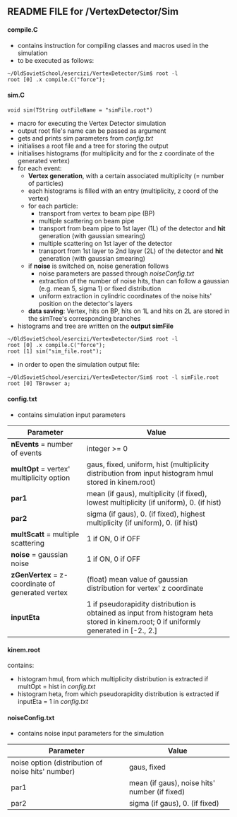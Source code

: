 ## README FILE for /VertexDetector/Sim


#### compile.C
- contains instruction for compiling classes and macros used in the simulation
- to be executed as follows:
```
~/OldSovietSchool/esercizi/VertexDetector/Sim$ root -l
root [0] .x compile.C("force");
```

#### sim.C
```
void sim(TString outFileName = "simFile.root")
```
- macro for executing the Vertex Detector simulation
- output root file's name can be passed as argument
- gets and prints sim parameters from *config.txt*
- initialises a root file and a tree for storing the output
- initialises histograms (for multiplicity and for the z coordinate of the generated vertex)
- for each event:
    - **Vertex generation**, with a certain associated multiplicity (= number of particles)
    - each histograms is filled with an entry (multiplicity, z coord of the vertex)
    - for each particle:
        - transport from vertex to beam pipe (BP)
        - multiple scattering on beam pipe
        - transport from beam pipe to 1st layer (1L) of the detector and **hit** generation (with gaussian smearing)
        - multiple scattering on 1st layer of the detector
        - transport from 1st layer to 2nd layer (2L) of the detector and **hit** generation (with gaussian smearing)
    - if **noise** is switched on, noise generation follows
        - noise parameters are passed through *noiseConfig.txt*
        - extraction of the number of noise hits, than can follow a gaussian (e.g. mean 5, sigma 1) or fixed distribution
        - uniform extraction in cylindric coordinates of the noise hits' position on the detector's layers
    - **data saving**: Vertex, hits on BP, hits on 1L and hits on 2L are stored in the simTree's corresponding branches
- histograms and tree are written on the **output simFile**
```
~/OldSovietSchool/esercizi/VertexDetector/Sim$ root -l
root [0] .x compile.C("force");
root [1] sim("sim_file.root");
```
- in order to open the simulation output file:
```
~/OldSovietSchool/esercizi/VertexDetector/Sim$ root -l simFile.root
root [0] TBrowser a;
```


#### config.txt
- contains simulation input parameters

Parameter | Value
------------ | -------------
**nEvents** = number of events | integer >= 0
**multOpt** = vertex' multiplicity option | gaus, fixed, uniform, hist (multiplicity distribution from input histogram hmul stored in kinem.root)
**par1** | mean (if gaus), multiplicity (if fixed), lowest multiplicity (if uniform), 0. (if hist)
**par2** | sigma (if gaus), 0. (if fixed), highest multiplicity (if uniform), 0. (if hist)
**multScatt** = multiple scattering | 1 if ON, 0 if OFF
**noise** = gaussian noise | 1 if ON, 0 if OFF
**zGenVertex** = z-coordinate of generated vertex | (float) mean value of gaussian distribution for vertex' z coordinate
**inputEta** | 1 if pseudorapidity distribution is obtained as input from histogram heta stored in kinem.root; 0 if uniformly generated in [-2., 2.]


#### kinem.root
contains:
- histogram hmul, from which multiplicity distribution is extracted if multOpt = hist in *config.txt*
- histogram heta, from which pseudorapidity distribution is extracted if inputEta = 1 in *config.txt*


#### noiseConfig.txt
- contains noise input parameters for the simulation

Parameter | Value
------------ | -------------
noise option (distribution of noise hits' number) | gaus, fixed
par1 | mean (if gaus), noise hits' number (if fixed)
par2 | sigma (if gaus), 0. (if fixed)

